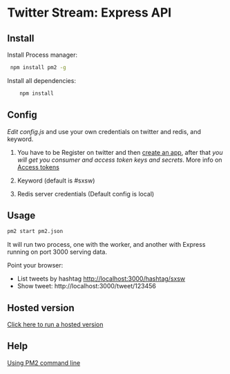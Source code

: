 # Twitter Stream: Express API

## Install

Install Process manager:
```sh
 npm install pm2 -g
```

Install all dependencies:
```sh
    npm install
```

## Config

*Edit config.js* and use your own credentials on twitter and redis, and keyword.

  1. You have to be Register on twitter and then [create an app](https://apps.twitter.com/app/new),
     after that *you will get you consumer and access token keys and secrets*.
     More info on [Access tokens](https://dev.twitter.com/oauth/overview/application-owner-access-tokens)

  1. Keyword (default is #sxsw)

  1. Redis server credentials (Default config is local)


## Usage

```sh
pm2 start pm2.json
```

It will run two process, one with the worker, and another with Express running on port 3000 serving data.

Point your browser:
  - List tweets by hashtag [http://localhost:3000/hashtag/sxsw](http://localhost:3000/hashtag/sxsw)
  - Show tweet: http://localhost:3000/tweet/123456


## Hosted version

[Click here to run a hosted version](http://redis-twitter-stream.herokuapp.com)


## Help

[Using PM2 command line](https://github.com/Unitech/pm2)
